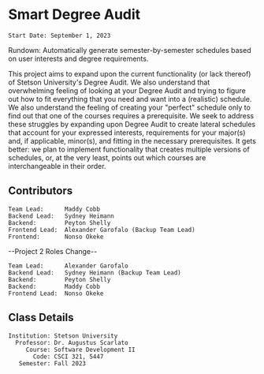 # Smart Degree Audit

    Start Date: September 1, 2023

Rundown: Automatically generate semester-by-semester schedules based on user interests and degree requirements.

This project aims to expand upon the current functionality (or lack thereof) of Stetson University's Degree Audit. We also understand that overwhelming feeling of looking at your Degree Audit and trying to figure out how to fit everything that you need and want into a (realistic) schedule. We also understand the feeling of creating your "perfect" schedule only to find out that one of the courses requires a prerequisite. We seek to address these struggles by expanding upon Degree Audit to create lateral schedules that account for your expressed interests, requirements for your major(s) and, if applicable, minor(s), and fitting in the necessary prerequisites. It gets better: we plan to implement functionality that creates multiple versions of schedules, or, at the very least, points out which courses are interchangeable in their order.

## Contributors

    Team Lead:      Maddy Cobb
    Backend Lead:   Sydney Heimann
    Backend:        Peyton Shelly
    Frontend Lead:  Alexander Garofalo (Backup Team Lead)
    Frontend:       Nonso Okeke

--Project 2 Roles Change--

    Team Lead:      Alexander Garofalo
    Backend Lead:   Sydney Heimann (Backup Team Lead)
    Backend:        Peyton Shelly
    Backend:        Maddy Cobb
    Frontend Lead:  Nonso Okeke

## Class Details

    Institution: Stetson University
      Professor: Dr. Augustus Scarlato
         Course: Software Development II
           Code: CSCI 321, 5447
       Semester: Fall 2023
